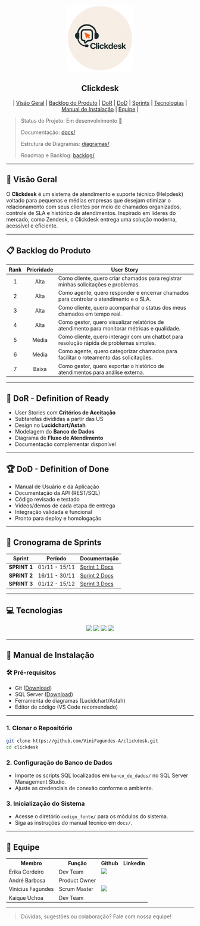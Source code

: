 <p align="center">
  <img src="https://raw.githubusercontent.com/Andr3stt/ClickDesk/refs/heads/main/Assets/clickdesk_logo.jpeg" alt="Logo Clickdesk" width="180">
  <h2 align="center">Clickdesk</h2>
</p>

<p align="center">
  | <a href="#visao-geral">Visão Geral</a> |
  <a href="#backlog">Backlog do Produto</a> |
  <a href="#dor">DoR</a> |
  <a href="#dod">DoD</a> |
  <a href="#sprints">Sprints</a> |
  <a href="#tecnologias">Tecnologias</a> |
  <a href="#manual">Manual de Instalação</a> |
  <a href="#equipe">Equipe</a> |
</p>

> Status do Projeto: Em desenvolvimento 🚧
>
> Documentação: [docs/](docs/)
> 
> Estrutura de Diagramas: [diagramas/](diagramas/)
> 
> Roadmap e Backlog: [backlog/](backlog/)

---

## 🧩 Visão Geral <a id="visao-geral"></a>

O **Clickdesk** é um sistema de atendimento e suporte técnico (Helpdesk) voltado para pequenas e médias empresas que desejam otimizar o relacionamento com seus clientes por meio de chamados organizados, controle de SLA e histórico de atendimentos. Inspirado em líderes do mercado, como Zendesk, o Clickdesk entrega uma solução moderna, acessível e eficiente.

---

## 📋 Backlog do Produto <a id="backlog"></a>

| Rank | Prioridade | User Story                                                                                                    |
| :--: | :--------: | ------------------------------------------------------------------------------------------------------------ |
|  1   |    Alta    | Como cliente, quero criar chamados para registrar minhas solicitações e problemas.                           |
|  2   |    Alta    | Como agente, quero responder e encerrar chamados para controlar o atendimento e o SLA.                       |
|  3   |    Alta    | Como cliente, quero acompanhar o status dos meus chamados em tempo real.                                     |
|  4   |    Alta    | Como gestor, quero visualizar relatórios de atendimento para monitorar métricas e qualidade.                 |
|  5   |   Média    | Como cliente, quero interagir com um chatbot para resolução rápida de problemas simples.                     |
|  6   |   Média    | Como agente, quero categorizar chamados para facilitar o roteamento das solicitações.                        |
|  7   |   Baixa    | Como gestor, quero exportar o histórico de atendimentos para análise externa.                                |

---

## 🏃‍ DoR - Definition of Ready <a id="dor"></a>

- User Stories com **Critérios de Aceitação**
- Subtarefas divididas a partir das US
- Design no **Lucidchart/Astah**
- Modelagem do **Banco de Dados**
- Diagrama de **Fluxo de Atendimento**
- Documentação complementar disponível

---

## 🏆 DoD - Definition of Done <a id="dod"></a>

- Manual de Usuário e da Aplicação
- Documentação da API (REST/SQL)
- Código revisado e testado
- Vídeos/demos de cada etapa de entrega
- Integração validada e funcional
- Pronto para deploy e homologação

---

## 📅 Cronograma de Sprints <a id="sprints"></a>

| Sprint         | Período        | Documentação                        |
| -------------- | :------------: | ----------------------------------- |
| **SPRINT 1**   | 01/11 - 15/11  | [Sprint 1 Docs](docs/sprints/sprint-1/README.md) |
| **SPRINT 2**   | 16/11 - 30/11  | [Sprint 2 Docs](docs/sprints/sprint-2/README.md) |
| **SPRINT 3**   | 01/12 - 15/12  | [Sprint 3 Docs](docs/sprints/sprint-3/README.md) |

---

## 💻 Tecnologias <a id="tecnologias"></a>

<h4 align="center">
 <img src="https://img.shields.io/badge/SQL%20Server-CC2927?style=for-the-badge&logo=microsoftsqlserver&logoColor=white">
 <img src="https://img.shields.io/badge/Lucidchart-FF8000?style=for-the-badge&logo=lucidchart&logoColor=white">
 <img src="https://img.shields.io/badge/Astah-0096C7?style=for-the-badge">
 <img src="https://img.shields.io/badge/GitHub%20Projects-181717?style=for-the-badge&logo=github&logoColor=white">
</h4>

---

## 📖 Manual de Instalação <a id="manual"></a>

### 🛠 Pré-requisitos

- Git ([Download](https://git-scm.com/downloads))
- SQL Server ([Download](https://www.microsoft.com/pt-br/sql-server/sql-server-downloads))
- Ferramenta de diagramas (Lucidchart/Astah)
- Editor de código (VS Code recomendado)

---

### 1. Clonar o Repositório

```bash
git clone https://github.com/ViniFagundes-A/clickdesk.git
cd clickdesk
```

### 2. Configuração do Banco de Dados

- Importe os scripts SQL localizados em `banco_de_dados/` no SQL Server Management Studio.
- Ajuste as credenciais de conexão conforme o ambiente.

### 3. Inicialização do Sistema

- Acesse o diretório `codigo_fonte/` para os módulos do sistema.
- Siga as instruções do manual técnico em `docs/`.

---

## 👥 Equipe <a id="equipe"></a>

<div align="center">
  <table>
    <tr>
      <th>Membro</th>
      <th>Função</th>
      <th>Github</th>
      <th>Linkedin</th>
    </tr>
    <tr>
      <td>Erika Cordeiro</td>
      <td>Dev Team</td>
      <td><a href="https://github.com/ErikaCordeiro"><img src="https://img.shields.io/badge/GitHub-100000?style=for-the-badge&logo=github&logoColor=white"></a></td>
      <td></td>
    </tr>
    <tr>
      <td>André Barbosa</td>
      <td>Product Owner</td>
      <td></td>
      <td></td>
    </tr>
    <tr>
      <td>Vinicius Fagundes</td>
      <td>Scrum Master</td>
      <td><a href="https://github.com/ViniFagundes-A"><img src="https://img.shields.io/badge/GitHub-100000?style=for-the-badge&logo=github&logoColor=white"></a></td>
      <td></td>
    </tr>
    <tr>
      <td>Kaique Uchoa</td>
      <td>Dev Team</td>
      <td></td>
      <td></td>
    </tr>
  </table>
</div>

---

> Dúvidas, sugestões ou colaboração? Fale com nossa equipe!